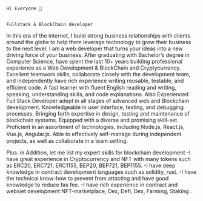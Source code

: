                                                                               Hi Everyone 👋

                                                          					Fullstack & BlockChain developer

In this era of the internet, I build strong business relationships with clients around the globe to help them leverage technology to grow their business to the next level. I am a web developer that turns your ideas into a new driving force of your business.
After graduating with Bachelor’s degree in Computer Science, have spent the last 10+ years building professional experience as a Web Development & BlockChain and Cryptycurrency.
Excellent teamwork skills, collaborate closely with the development team, and independently have rich experience writing reusable, testable, and eﬃcient code. A fast learner with ﬂuent English reading and writing, speaking, understanding skills, and code explanations. Also Experienced Full Stack Developer adept in all stages of advanced web and Blockchain development. Knowledgeable in user interface, testing, and debugging processes. Bringing forth expertise in design, testing and maintenance of blockchain systems. Equipped with a diverse and promising skill-set. Proﬁcient in an assortment of technologies, including Node.js, React.js, Vue.js, Angular.js. Able to eﬀectively self-manage during independent projects, as well as collaborate in a team setting. 

Plus: 
in Addition, let me list my expert skills for blockchain development
-I have great experience in Cryptocurrency and NFT with many tokens such as ERC20, ERC721, ERC1155, BEP20, BEP721, BEP1155.
-I have deep knowledge in contract development languages such as solidity, rust.
-I have the technical know-how to prevent from attacting and have good knowledge to reduce fas fee.
-I have rich experience in contract and websiet development NFT-marketplace, Dex, Defi, Dex, Farming, Staking .

<!--
**SuperSmile0426/SuperSmile0426** is a ✨ _special_ ✨ repository because its `README.md` (this file) appears on your GitHub profile.

Here are some ideas to get you started:

- 🔭 I’m currently working on ...
- 🌱 I’m currently learning ...
- 👯 I’m looking to collaborate on ...
- 🤔 I’m looking for help with ...
- 💬 Ask me about ...
- 📫 How to reach me: ...
- 😄 Pronouns: ...
- ⚡ Fun fact: ...
-->
